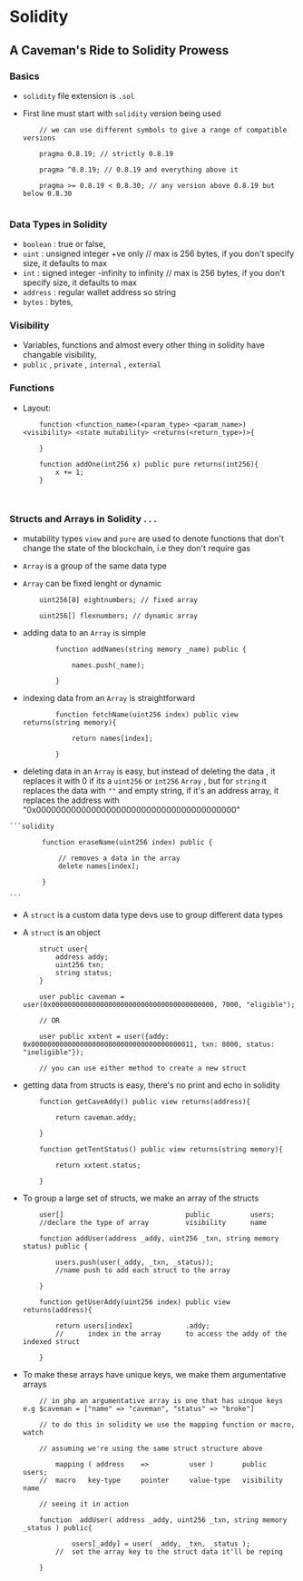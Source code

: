 # Solidity

## A Caveman's Ride to Solidity Prowess

### Basics

- `solidity` file extension is `.sol`
- First line must start with `solidity` version being used

    ```solidity
        // we can use different symbols to give a range of compatible versions

        pragma 0.8.19; // strictly 0.8.19

        pragma ^0.8.19; // 0.8.19 and everything above it

        pragma >= 0.8.19 < 0.8.30; // any version above 0.8.19 but below 0.8.30


    ```

### Data Types in Solidity

- `boolean` : true or false, 
- `uint` : unsigned integer +ve only // max is 256 bytes, if you don't specify size, it defaults to max
- `int` : signed integer -infinity to infinity // max is 256 bytes, if you don't specify size, it defaults to max
- `address` : regular wallet address so string
- `bytes` : bytes, 

### Visibility

- Variables, functions and almost every other thing in solidity have changable visibility, 
- `public` , `private` , `internal` , `external`

### Functions

- Layout: 

    ```solidity
        function <function_name>(<param_type> <param_name>) <visibility> <state mutability> <returns(<return_type>)>{

        }

        function addOne(int256 x) public pure returns(int256){
            x += 1;
        }

        
    ```

### Structs and Arrays in Solidity . . .

- mutability types `view` and `pure` are used to denote functions that don't change the state of the blockchain, i.e they don't require gas
- `Array` is a group of the same data type
- `Array` can be fixed lenght or dynamic 

    ```solidity
        uint256[8] eightnumbers; // fixed array

        uint256[] flexnumbers; // dynamic array
    ```

- adding data to an `Array` is simple

    ```solidity
            function addNames(string memory _name) public {

                names.push(_name);

            }
    ```

- indexing data from an `Array` is straightforward
    ```solidity 
            function fetchName(uint256 index) public view returns(string memory){

                return names[index];

            }
    ```

- deleting data in an `Array` is easy, but instead of deleting the data , it replaces it with 0 if its a `uint256` or `int256` `Array` , but for `string` it replaces the data with `""` and empty string, if it's an address array, it replaces the address with "0x0000000000000000000000000000000000000000"

<!-- I guess 0x0000000000000000000000000000000000000000 is the equivalent of 0 in hex so 0x + 0 in hexadecimal number-->

    ```solidity 

            function eraseName(uint256 index) public {

                // removes a data in the array
                delete names[index];

            }
    
    ```

- A `struct` is a custom data type devs use to group different data types
- A `struct` is an object


    ```solidity
        struct user{
            address addy;
            uint256 txn;
            string status;
        }

        user public caveman = user(0x0000000000000000000000000000000000000000, 7000, "eligible");

        // OR

        user public xxtent = user({addy: 0x0000000000000000000000000000000000000011, txn: 8000, status: "ineligible"});

        // you can use either method to create a new struct
    ```
- getting data from structs is easy, there's no print and echo in solidity

    ```solidity
        function getCaveAddy() public view returns(address){
            
            return caveman.addy;

        }

        function getTentStatus() public view returns(string memory){

            return xxtent.status;

        }
    ```

- To group a large set of structs, we make an array of the structs

    ```solidity
        user[]                              public          users;
        //declare the type of array         visibility      name

        function addUser(address _addy, uint256 _txn, string memory status) public {

            users.push(user(_addy, _txn, _status));
            //name push to add each struct to the array 

        }

        function getUserAddy(uint256 index) public view returns(address){

            return users[index]             .addy;
            //      index in the array      to access the addy of the indexed struct

        }
    ```
- To make these arrays have unique keys, we make them argumentative arrays

    ```solidity
        // in php an argumentative array is one that has uinque keys e.g $caveman = ["name" => "caveman", "status" => "broke"]

        // to do this in solidity we use the mapping function or macro, watch

        // assuming we're using the same struct structure above

            mapping ( address    =>          user )       public        users;
        //  macro   key-type     pointer     value-type   visibility    name

        // seeing it in action

        function  addUser( address _addy, uint256 _txn, string memory _status ) public{

                users[_addy] = user( _addy, _txn, _status );
            //  set the array key to the struct data it'll be reping

        }
    ```